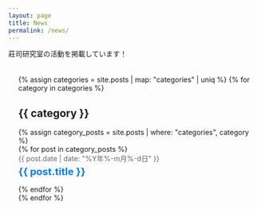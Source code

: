 ```yaml
---
layout: page
title: News
permalink: /news/
---
```


莊司研究室の活動を掲載しています！

<!-- <div class="news-list">
  {% assign posts = site.posts %}
  <ul>
    {% for post in posts %}
      <li>
        <span class="news-date">{{ post.date | date: "%b %-d, %Y" }}</span>
        <a href="{{ post.url | relative_url }}" class="news-title">{{ post.title }}</a>
      </li>
    {% endfor %}
  </ul>
</div> -->

<div class="news-list">
  {% assign categories = site.posts | map: "categories" | uniq %}
  {% for category in categories %}
    <h2>{{ category }}</h2>
    {% assign category_posts = site.posts | where: "categories", category %}
    <ul>
      {% for post in category_posts %}
        <li>
          <span class="news-date">{{ post.date | date: "%Y年%-m月%-d日" }}</span>
          <a href="{{ post.url | relative_url }}" class="news-title">{{ post.title }}</a>
        </li>
      {% endfor %}
    </ul>
  {% endfor %}
</div>

<style>
.news-list {
  padding: 20px;
}

.news-list ul {
  list-style: none;
  padding: 0;
  margin: 0;
}

.news-list li {
  margin-bottom: 15px;
}

.news-date {
  display: block; 
  font-size: 14px; 
  color: #666; 
  margin-bottom: 5px;
}

.news-title {
  font-size: 20px; 
  font-weight: bold;
  color: #007BFF; 
  text-decoration: none;
}

.news-title:hover {
  text-decoration: underline; 
}


</style>